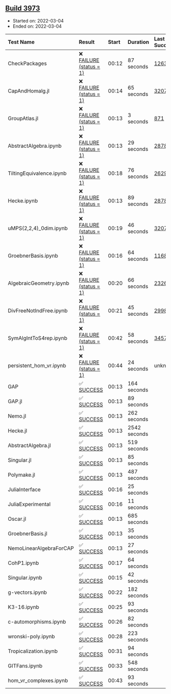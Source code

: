 ## [Build 3973](https://oscarci.mathematik.uni-kl.de/job/oscar-stable/3973/)

* Started on: 2022-03-04
* Ended on: 2022-03-04

| Test Name    | Result | Start | Duration | Last Success | First Failure |
|:-------------|:-------|:------|:---------|:-------------|:--------------|
| CheckPackages | ❌ [FAILURE (status = 1)](https://oscarci.mathematik.uni-kl.de/job/oscar-stable/3973/artifact/logs/build-3973/CheckPackages.log) | 00:12 | 87 seconds | [1263](https://oscarci.mathematik.uni-kl.de/job/oscar-stable/1263/) | [1264](https://oscarci.mathematik.uni-kl.de/job/oscar-stable/1264/) |
| CapAndHomalg.jl | ❌ [FAILURE (status = 1)](https://oscarci.mathematik.uni-kl.de/job/oscar-stable/3973/artifact/logs/build-3973/CapAndHomalg.jl.log) | 00:14 | 65 seconds | [3207](https://oscarci.mathematik.uni-kl.de/job/oscar-stable/3207/) | [3208](https://oscarci.mathematik.uni-kl.de/job/oscar-stable/3208/) |
| GroupAtlas.jl | ❌ [FAILURE (status = 1)](https://oscarci.mathematik.uni-kl.de/job/oscar-stable/3973/artifact/logs/build-3973/GroupAtlas.jl.log) | 00:13 | 3 seconds | [871](https://oscarci.mathematik.uni-kl.de/job/oscar-stable/871/) | [872](https://oscarci.mathematik.uni-kl.de/job/oscar-stable/872/) |
| AbstractAlgebra.ipynb | ❌ [FAILURE (status = 1)](https://oscarci.mathematik.uni-kl.de/job/oscar-stable/3973/artifact/logs/build-3973/AbstractAlgebra.ipynb.log) | 00:13 | 29 seconds | [2878](https://oscarci.mathematik.uni-kl.de/job/oscar-stable/2878/) | [2879](https://oscarci.mathematik.uni-kl.de/job/oscar-stable/2879/) |
| TiltingEquivalence.ipynb | ❌ [FAILURE (status = 1)](https://oscarci.mathematik.uni-kl.de/job/oscar-stable/3973/artifact/logs/build-3973/TiltingEquivalence.ipynb.log) | 00:18 | 76 seconds | [2629](https://oscarci.mathematik.uni-kl.de/job/oscar-stable/2629/) | [2630](https://oscarci.mathematik.uni-kl.de/job/oscar-stable/2630/) |
| Hecke.ipynb | ❌ [FAILURE (status = 1)](https://oscarci.mathematik.uni-kl.de/job/oscar-stable/3973/artifact/logs/build-3973/Hecke.ipynb.log) | 00:13 | 89 seconds | [2878](https://oscarci.mathematik.uni-kl.de/job/oscar-stable/2878/) | [2879](https://oscarci.mathematik.uni-kl.de/job/oscar-stable/2879/) |
| uMPS(2,2,4)_0dim.ipynb | ❌ [FAILURE (status = 1)](https://oscarci.mathematik.uni-kl.de/job/oscar-stable/3973/artifact/logs/build-3973/uMPS-2-2-4-_0dim.ipynb.log) | 00:19 | 46 seconds | [3207](https://oscarci.mathematik.uni-kl.de/job/oscar-stable/3207/) | [3208](https://oscarci.mathematik.uni-kl.de/job/oscar-stable/3208/) |
| GroebnerBasis.ipynb | ❌ [FAILURE (status = 1)](https://oscarci.mathematik.uni-kl.de/job/oscar-stable/3973/artifact/logs/build-3973/GroebnerBasis.ipynb.log) | 00:16 | 64 seconds | [1168](https://oscarci.mathematik.uni-kl.de/job/oscar-stable/1168/) | [1169](https://oscarci.mathematik.uni-kl.de/job/oscar-stable/1169/) |
| AlgebraicGeometry.ipynb | ❌ [FAILURE (status = 1)](https://oscarci.mathematik.uni-kl.de/job/oscar-stable/3973/artifact/logs/build-3973/AlgebraicGeometry.ipynb.log) | 00:20 | 66 seconds | [2326](https://oscarci.mathematik.uni-kl.de/job/oscar-stable/2326/) | [2327](https://oscarci.mathematik.uni-kl.de/job/oscar-stable/2327/) |
| DivFreeNotIndFree.ipynb | ❌ [FAILURE (status = 1)](https://oscarci.mathematik.uni-kl.de/job/oscar-stable/3973/artifact/logs/build-3973/DivFreeNotIndFree.ipynb.log) | 00:21 | 45 seconds | [2998](https://oscarci.mathematik.uni-kl.de/job/oscar-stable/2998/) | [2999](https://oscarci.mathematik.uni-kl.de/job/oscar-stable/2999/) |
| SymAlgIntToS4rep.ipynb | ❌ [FAILURE (status = 1)](https://oscarci.mathematik.uni-kl.de/job/oscar-stable/3973/artifact/logs/build-3973/SymAlgIntToS4rep.ipynb.log) | 00:42 | 58 seconds | [3457](https://oscarci.mathematik.uni-kl.de/job/oscar-stable/3457/) | [3458](https://oscarci.mathematik.uni-kl.de/job/oscar-stable/3458/) |
| persistent_hom_vr.ipynb | ❌ [FAILURE (status = 1)](https://oscarci.mathematik.uni-kl.de/job/oscar-stable/3973/artifact/logs/build-3973/persistent_hom_vr.ipynb.log) | 00:44 | 24 seconds | unknown | unknown |
| GAP | ✅ [SUCCESS](https://oscarci.mathematik.uni-kl.de/job/oscar-stable/3973/artifact/logs/build-3973/GAP.log) | 00:13 | 164 seconds |  |  |
| GAP.jl | ✅ [SUCCESS](https://oscarci.mathematik.uni-kl.de/job/oscar-stable/3973/artifact/logs/build-3973/GAP.jl.log) | 00:13 | 89 seconds |  |  |
| Nemo.jl | ✅ [SUCCESS](https://oscarci.mathematik.uni-kl.de/job/oscar-stable/3973/artifact/logs/build-3973/Nemo.jl.log) | 00:13 | 262 seconds |  |  |
| Hecke.jl | ✅ [SUCCESS](https://oscarci.mathematik.uni-kl.de/job/oscar-stable/3973/artifact/logs/build-3973/Hecke.jl.log) | 00:13 | 2542 seconds |  |  |
| AbstractAlgebra.jl | ✅ [SUCCESS](https://oscarci.mathematik.uni-kl.de/job/oscar-stable/3973/artifact/logs/build-3973/AbstractAlgebra.jl.log) | 00:13 | 519 seconds |  |  |
| Singular.jl | ✅ [SUCCESS](https://oscarci.mathematik.uni-kl.de/job/oscar-stable/3973/artifact/logs/build-3973/Singular.jl.log) | 00:13 | 85 seconds |  |  |
| Polymake.jl | ✅ [SUCCESS](https://oscarci.mathematik.uni-kl.de/job/oscar-stable/3973/artifact/logs/build-3973/Polymake.jl.log) | 00:13 | 487 seconds |  |  |
| JuliaInterface | ✅ [SUCCESS](https://oscarci.mathematik.uni-kl.de/job/oscar-stable/3973/artifact/logs/build-3973/JuliaInterface.log) | 00:16 | 25 seconds |  |  |
| JuliaExperimental | ✅ [SUCCESS](https://oscarci.mathematik.uni-kl.de/job/oscar-stable/3973/artifact/logs/build-3973/JuliaExperimental.log) | 00:16 | 11 seconds |  |  |
| Oscar.jl | ✅ [SUCCESS](https://oscarci.mathematik.uni-kl.de/job/oscar-stable/3973/artifact/logs/build-3973/Oscar.jl.log) | 00:13 | 685 seconds |  |  |
| GroebnerBasis.jl | ✅ [SUCCESS](https://oscarci.mathematik.uni-kl.de/job/oscar-stable/3973/artifact/logs/build-3973/GroebnerBasis.jl.log) | 00:13 | 35 seconds |  |  |
| NemoLinearAlgebraForCAP | ✅ [SUCCESS](https://oscarci.mathematik.uni-kl.de/job/oscar-stable/3973/artifact/logs/build-3973/NemoLinearAlgebraForCAP.log) | 00:13 | 27 seconds |  |  |
| CohP1.ipynb | ✅ [SUCCESS](https://oscarci.mathematik.uni-kl.de/job/oscar-stable/3973/artifact/logs/build-3973/CohP1.ipynb.log) | 00:17 | 64 seconds |  |  |
| Singular.ipynb | ✅ [SUCCESS](https://oscarci.mathematik.uni-kl.de/job/oscar-stable/3973/artifact/logs/build-3973/Singular.ipynb.log) | 00:15 | 42 seconds |  |  |
| g-vectors.ipynb | ✅ [SUCCESS](https://oscarci.mathematik.uni-kl.de/job/oscar-stable/3973/artifact/logs/build-3973/g-vectors.ipynb.log) | 00:22 | 182 seconds |  |  |
| K3-16.ipynb | ✅ [SUCCESS](https://oscarci.mathematik.uni-kl.de/job/oscar-stable/3973/artifact/logs/build-3973/K3-16.ipynb.log) | 00:25 | 93 seconds |  |  |
| c-automorphisms.ipynb | ✅ [SUCCESS](https://oscarci.mathematik.uni-kl.de/job/oscar-stable/3973/artifact/logs/build-3973/c-automorphisms.ipynb.log) | 00:26 | 82 seconds |  |  |
| wronski-poly.ipynb | ✅ [SUCCESS](https://oscarci.mathematik.uni-kl.de/job/oscar-stable/3973/artifact/logs/build-3973/wronski-poly.ipynb.log) | 00:28 | 223 seconds |  |  |
| Tropicalization.ipynb | ✅ [SUCCESS](https://oscarci.mathematik.uni-kl.de/job/oscar-stable/3973/artifact/logs/build-3973/Tropicalization.ipynb.log) | 00:31 | 94 seconds |  |  |
| GITFans.ipynb | ✅ [SUCCESS](https://oscarci.mathematik.uni-kl.de/job/oscar-stable/3973/artifact/logs/build-3973/GITFans.ipynb.log) | 00:33 | 548 seconds |  |  |
| hom_vr_complexes.ipynb | ✅ [SUCCESS](https://oscarci.mathematik.uni-kl.de/job/oscar-stable/3973/artifact/logs/build-3973/hom_vr_complexes.ipynb.log) | 00:43 | 93 seconds |  |  |
